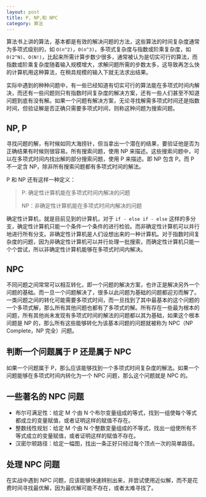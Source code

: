 ```yaml
---
layout: post
title: P, NP,和 NPC
category: 算法
---
```


算法书上讲的算法，基本都是有效的解决问题的方法，这些算法的时间复杂度通常为多项式级别的，如 `O(n^2)`，`O(n^3)`，多项式复杂度与指数或阶乘复杂度，如 `O(2^N)`、`O(N!)`，比起来所需计算步数少很多，通常被认为是切实可行的算法，而指数或阶乘复杂度随着输入规模增大，求解问题所需的步数太多，这导致再怎么快的计算机用这种算法，在稍具规模的输入下就无法求出结果。

实际中遇到的种种问题中，有一些已经知道有切实可行的算法能在多项式时间内解决，而还有一些问题则只有指数时间复杂度的解决方案，还有一些人们甚至不知道问题到底有没有解。如果一个问题有解决方案，无论寻找解需多项式时间还是指数时间，但验证解是否正确只需要多项式时间，则称这种问题为搜索问题。

## NP, P

寻找问题的解，有时候如同大海捞针，但当拿出一个潜在的结果，要验证他是否为正确结果有时候则很容易。所有搜索问题，使用 NP 来描述。这些搜索问题中，可以在多项式时间内找出解的部分搜索问题，使用 P 来描述。即 NP 包含 P。而 P 不一定含 NP，除非所有搜索问题都有多项式时间的解法。


P 和 NP 还有这样一种定义：

> P: 确定性计算机能在多项式时间内解决的问题
>
> NP：非确定性计算机能在多项式时间内解决的问题

确定性计算机，就是目前见到的计算机，对于 `if - else if - else` 这样的多分支，确定性计算机只能一个条件一个条件的进行检验。而非确定性计算机可以并行地进行所有分支。非确定性计算机是人们设想出来的一种计算机。对于指数时间复杂度的问题，因为非确定性计算机可以并行处理一批搜索，而确定性计算机只能一个个尝试，所以非确定性计算机能够在多项式时间内解决。

## NPC

不同问题之间常常可以相互转化，即一个问题的解决方案，也许正是解决另外一个问题的基础。而一旦一个问题解决了，很多以此问题为基础的问题都迎刃而解了。一类问题之间的转化可能需要多项式时间，而一旦找到了其中最基本的这个问题的一个多项式解，那么所有其他问题也都有了多项式的解。所有存在一些最为根本的问题，所有其他尚未发现有多项式时间的解法的问题都以其为基础，如果这个根本问题是 NP 的，那么所有这些能够转化为该基本问题的问题就被称为 NPC（NP Complete，NP 完全）问题。

## 判断一个问题属于 P 还是属于 NPC

如果一个问题属于 P，那么应该能够找到一个多项式时间复杂度的解法。如果一个问题能够在多项式时间内转化为一个 NPC 问题，那么这个问题就是 NPC 的。

## 一些著名的 NPC 问题

- 布尔可满足性：给定 M 个由 N 个布尔变量组成的等式，找到一组使每个等式都成立的变量赋值，或者证明这样的赋值不存在。
- 整数线性规划：给定 M 个由 N 个整数变量组成的不等式，找出一组使所有不等式成立的变量赋值，或者证明这样的赋值不存在。
- 汉密尔顿路径：给定一幅图，找出一条正好只经过每个顶点一次的简单路径。

## 处理 NPC 问题

在实战中遇到 NPC 问题，应该能够快速辨别出来，并尝试使用近似解，而不是花费时间寻找最优解，因为最优解可能不存在，或者太难寻找了。
